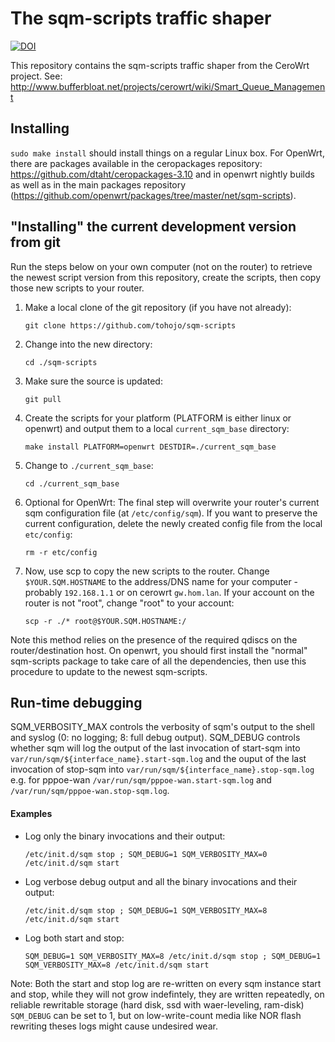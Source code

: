 # The sqm-scripts traffic shaper

[![DOI](https://zenodo.org/badge/36661217.svg)](https://zenodo.org/badge/latestdoi/36661217)

This repository contains the sqm-scripts traffic shaper from the CeroWrt
project. See:
http://www.bufferbloat.net/projects/cerowrt/wiki/Smart_Queue_Management

## Installing
`sudo make install` should install things on a regular Linux box. For
OpenWrt, there are packages available in the ceropackages repository:
https://github.com/dtaht/ceropackages-3.10 and in openwrt nightly
builds as well as in the main packages repository (https://github.com/openwrt/packages/tree/master/net/sqm-scripts).

## "Installing" the current development version from git

Run the steps below on your own computer (not on the router) to retrieve the newest script version from this repository, create the scripts, then copy those new scripts to your router.

1. Make a local clone of the git repository (if you have not already):

    `git clone https://github.com/tohojo/sqm-scripts`

2. Change into the new directory:

    `cd ./sqm-scripts`

3. Make sure the source is updated:

    `git pull`

4. Create the scripts for your platform (PLATFORM is either linux or openwrt) and output them to a local `current_sqm_base` directory:

    `make install PLATFORM=openwrt DESTDIR=./current_sqm_base`

5. Change to `./current_sqm_base`:

    `cd ./current_sqm_base`

6. Optional for OpenWrt: The final step will overwrite your router's current sqm configuration file (at `/etc/config/sqm`). If you want to preserve the current configuration, delete the newly created config file from the local `etc/config`:

    `rm -r etc/config`

7. Now, use scp to copy the new scripts to the router. Change `$YOUR.SQM.HOSTNAME` to the address/DNS name for your computer - probably `192.168.1.1` or on cerowrt `gw.hom.lan`. If your account on the router is not "root", change "root" to your account:


    `scp -r ./* root@$YOUR.SQM.HOSTNAME:/`

Note this method relies on the presence of the required qdiscs on the router/destination host. On openwrt, you should first install the "normal" sqm-scripts package to take care of all the dependencies, then use this procedure to update to the newest sqm-scripts.

## Run-time debugging

SQM_VERBOSITY_MAX controls the verbosity of sqm's output to the shell and syslog (0: no logging; 8: full debug output).
SQM_DEBUG controls whether sqm will log the output of the last invocation of start-sqm into  `var/run/sqm/${interface_name}.start-sqm.log` and the ouput of the last invocation of stop-sqm into `var/run/sqm/${interface_name}.stop-sqm.log` e.g. for pppoe-wan `/var/run/sqm/pppoe-wan.start-sqm.log` and `/var/run/sqm/pppoe-wan.stop-sqm.log`.

#### Examples

- Log only the binary invocations and their output:

    `/etc/init.d/sqm stop ; SQM_DEBUG=1 SQM_VERBOSITY_MAX=0 /etc/init.d/sqm start`

- Log verbose debug output and all the binary invocations and their output:

    `/etc/init.d/sqm stop ; SQM_DEBUG=1 SQM_VERBOSITY_MAX=8 /etc/init.d/sqm start`

- Log both start and stop:

    `SQM_DEBUG=1 SQM_VERBOSITY_MAX=8 /etc/init.d/sqm stop ; SQM_DEBUG=1 SQM_VERBOSITY_MAX=8 /etc/init.d/sqm start`

Note: Both the start and stop log are re-written on every sqm instance start and stop, while they will not grow indefintely, they are written repeatedly, on reliable rewritable storage (hard disk, ssd with waer-leveling, ram-disk) `SQM_DEBUG` can be set to 1, but on low-write-count media like NOR flash rewriting theses logs might cause undesired wear. 
